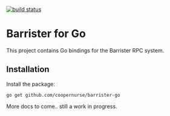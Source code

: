 [![build status](https://secure.travis-ci.org/coopernurse/barrister-go.png)](http://travis-ci.org/coopernurse/barrister-go)

# Barrister for Go

This project contains Go bindings for the Barrister RPC system.

## Installation

Install the package:

    go get github.com/coopernurse/barrister-go

More docs to come.. still a work in progress.    

